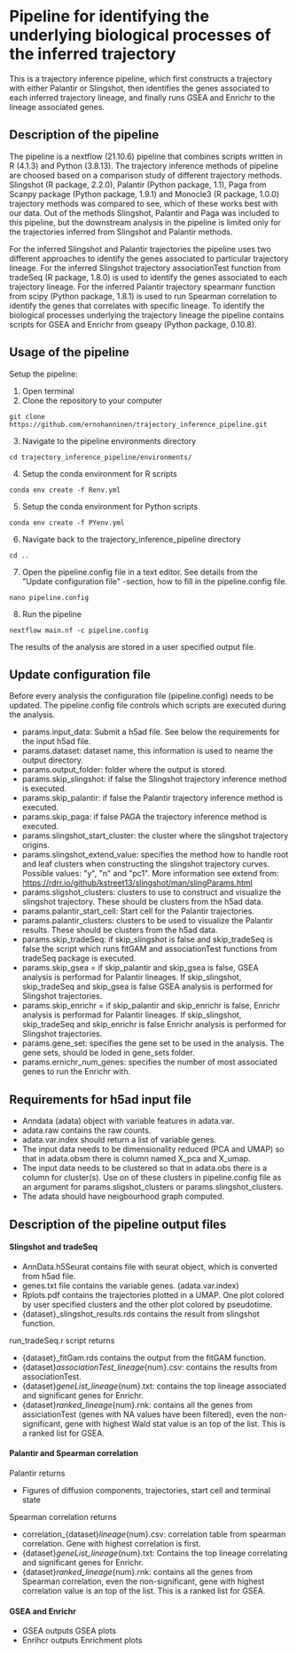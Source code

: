 # Pipeline for identifying the underlying biological processes of the inferred trajectory
This is a trajectory inference pipeline, which first constructs a trajectory with either Palantir or Slingshot, then identifies the genes associated to each inferred trajectory lineage, and finally runs GSEA and Enrichr to the lineage associated genes. 

## Description of the pipeline
The pipeline is a nextflow (21.10.6) pipeline that combines scripts written in R (4.1.3) and Python (3.8.13). The trajectory inference methods of pipeline are choosed based on a comparison study of different trajectory methods. Slingshot (R package, 2.2.0), Palantir (Python package, 1.1), Paga from Scanpy package (Python package, 1.9.1)  and Monocle3 (R package, 1.0.0) trajectory methods was compared to see, which of these works best with our data. Out of the methods Slingshot, Palantir and Paga was included to this pipeline, but the downstream analysis in the pipeline is limited only for the trajectories inferred from Slingshot and Palantir methods. 

For the inferred Slingshot and Palantir trajectories the pipeline uses two different approaches to identify the genes associated to particular trajectory lineage. For the inferred Slingshot trajectory associationTest function from tradeSeq (R package, 1.8.0) is used to identify the genes associated to each trajectory lineage. For the inferred Palantir trajectory spearmanr function from  scipy (Python package, 1.8.1) is used to run Spearman correlation to identify the genes that correlates with specific lineage. To identify the biological processes underlying the trajectory lineage the pipeline contains scripts for GSEA and Enrichr from gseapy (Python package, 0.10.8). 

## Usage of the pipeline
Setup the pipeline:
1. Open terminal
2. Clone the repository to your computer
```
git clone https://github.com/ernohanninen/trajectory_inference_pipeline.git
```
3. Navigate to the pipeline environments directory
```
cd trajectory_inference_pipeline/environments/
```
4. Setup the conda environment for R scripts
```
conda env create -f Renv.yml
```
5. Setup the conda environment for Python scripts
```
conda env create -f PYenv.yml
```
6. Navigate back to the trajectory_inference_pipeline directory
```
cd ..
```
7. Open the pipeline.config file in a text editor. See details from the "Update configuration file" -section, how to fill in the pipeline.config file.
```
nano pipeline.config
```
8. Run the pipeline
```
nextflow main.nf -c pipeline.config
```

The results of the analysis are stored in a user specified output file. 

## Update configuration file
Before every analysis the configuration file (pipeline.config) needs to be updated. The pipeline.config file controls which scripts are executed during the analysis. 
 - params.input_data: Submit a h5ad file. See below the requirements for the input h5ad file.
 - params.dataset: dataset name, this information is used to neame the output directory.
 - params.output_folder: folder where the output is stored.
 - params.skip_slingshot: if false the Slingshot trajectory inference method is executed.
 - params.skip_palantir: if false the Palantir trajectory inference method is executed.
 - params.skip_paga: if false PAGA the trajectory inference method is executed.
 - params.slingshot_start_cluster: the cluster where the slingshot trajectory origins.
 - params.slingshot_extend_value: specifies the method how to handle root and leaf clusters when constructing the slingshot trajectory curves. Possible values: "y", "n" and "pc1". More information see extend from: https://rdrr.io/github/kstreet13/slingshot/man/slingParams.html
 - params.sligshot_clusters: clusters to use to construct and visualize the slingshot trajectory. These should be clusters from the h5ad data.
 - params.palantir_start_cell: Start cell for the Palantir trajectories.
 - params.palantir_clusters: clusters to be used to visualize the Palantir results. These should be clusters from the h5ad data.
 - params.skip_tradeSeq: if skip_slingshot is false and skip_tradeSeq is false the script which runs fitGAM and associationTest functions from tradeSeq package is executed.
- params.skip_gsea = if skip_palantir and skip_gsea is false, GSEA analysis is performad for Palantir lineages. If skip_slingshot, skip_tradeSeq and skip_gsea is false GSEA analysis is performed for Slingshot trajectories.
- params.skip_enrichr = if skip_palantir and skip_enrichr is false, Enrichr analysis is performad for Palantir lineages. If skip_slingshot, skip_tradeSeq and skip_enrichr is false Enrichr analysis is performed for Slingshot trajectories.
- params.gene_set: specifies the gene set to be used in the analysis. The gene sets, should be loded in gene_sets folder.
- params.ernichr_num_genes: specifies the number of most associated genes to run the Enrichr with.

## Requirements for h5ad input file
- Anndata (adata) object with variable features in adata.var.
- adata.raw contains the raw counts.
- adata.var.index should return a list of variable genes.
- The input data needs to be dimensionality reduced (PCA and UMAP) so that in adata.obsm there is column named X_pca and X_umap.
- The input data needs to be clustered so that in adata.obs there is a column for cluster(s). Use on of these clusters in pipeline.config file as an argument for params.sligshot_clusters or params.slingshot_clusters.
- The adata should have neigbourhood graph computed.

## Description of the pipeline output files
#### Slingshot and tradeSeq
- AnnData.h5Seurat contains file with seurat object, which is converted from h5ad file. 
- genes.txt file contains the variable genes. (adata.var.index)
- Rplots.pdf contains the trajectories plotted in a UMAP. One plot colored by user specified clusters and the other plot colored by pseudotime.
-  {dataset}_slingshot_results.rds contains the result from slingshot function.

run_tradeSeq.r script returns
- {dataset}_fitGam.rds contains the output from the fitGAM function. 
- {dataset}_associationTest_lineage_{num}.csv: contains the results from associationTest.
- {dataset}_geneList_lineage_{num}.txt: contains the top lineage associated and significant genes for Enrichr.
- {dataset}_ranked_lineage_{num}.rnk: contains all the genes from assiciationTest (genes with NA values have been filtered), even the non-significant, gene with highest Wald stat value is an top of the list. This is a ranked list for GSEA.

#### Palantir and Spearman correlation
Palantir returns
- Figures of diffusion components, trajectories, start cell and terminal state

Spearman correlation returns
- correlation_{dataset}_lineage_{num}.csv: correlation table from spearman correlation. Gene with highest correlation is first.
- {dataset}_geneList_lineage_{num}.txt: Contains the top lineage correlating and significant genes for Enrichr.
- {dataset}_ranked_lineage_{num}.rnk: contains all the genes from Spearman correlation, even the non-significant, gene with highest correlation value is an top of the list. This is a ranked list for GSEA.

#### GSEA and Enrichr
- GSEA outputs GSEA plots
- Enrihcr outputs Enrichment plots
